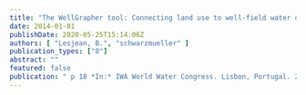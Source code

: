 ```yaml
---
title: "The WellGrapher tool: Connecting land use to well-field water quality"
date: 2014-01-01
publishDate: 2020-05-25T15:14:06Z
authors: [ "Lesjean, B.", "schwarzmueller" ]
publication_types: ["0"]
abstract: ""
featured: false
publication: " p 18 *In:* IWA World Water Congress. Lisbon, Portugal. 21-26 September 2014"
---
```


